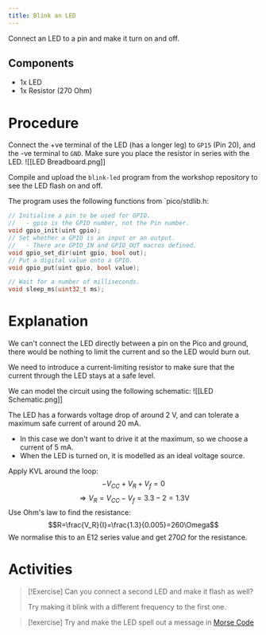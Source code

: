 ```yaml
---
title: Blink an LED
---
```

Connect an LED to a pin and make it turn on and off.
## Components
- 1x LED
- 1x Resistor (270 Ohm)
# Procedure
Connect the +ve terminal of the LED (has a longer leg) to `GP15` (Pin 20), and the -ve terminal to `GND`. Make sure you place the resistor in series with the LED.
![[LED Breadboard.png]]

Compile and upload the `blink-led` program from the workshop repository to see the LED flash on and off.

The program uses the following functions from `pico/stdlib.h:
```C++
// Initialise a pin to be used for GPIO.
//   - gpio is the GPIO number, not the Pin number.
void gpio_init(uint gpio);
// Set whether a GPIO is an input or an output.
//   - There are GPIO_IN and GPIO_OUT macros defined.
void gpio_set_dir(uint gpio, bool out);
// Put a digital value onto a GPIO.
void gpio_put(uint gpio, bool value);

// Wait for a number of milliseconds.
void sleep_ms(uint32_t ms);
```
# Explanation
We can't connect the LED directly between a pin on the Pico and ground, there would be nothing to limit the current and so the LED would burn out.

We need to introduce a current-limiting resistor to make sure that the current through the LED stays at a safe level.

We can model the circuit using the following schematic:
![[LED Schematic.png]]

The LED has a forwards voltage drop of around 2 V, and can tolerate a maximum safe current of around 20 mA.
- In this case we don't want to drive it at the maximum, so we choose a current of 5 mA.
- When the LED is turned on, it is modelled as an ideal voltage source.

Apply KVL around the loop:
$$-V_{CC}+V_R+V_f=0$$
$$\Rightarrow V_R=V_{CC}-V_f=3.3-2=1.3\text{V}$$
Use Ohm's law to find the resistance:
$$R=\frac{V_R}{I}=\frac{1.3}{0.005}=260\Omega$$
We normalise this to an E12 series value and get $270\Omega$ for the resistance.
# Activities
>[!Exercise] 
>Can you connect a second LED and make it flash as well? 
>
>Try making it blink with a different frequency to the first one.

>[!exercise]
>Try and make the LED spell out a message in [Morse Code](https://en.wikipedia.org/wiki/Morse_code#/)
